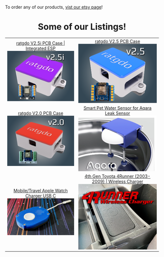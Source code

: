 To order any of our products, [vist our etsy page](https://watchtower3d.etsy.com)!


<h1 align="center">Some of our Listings!</h1>
<table align="center">
  <tr>
    <td align="center"><a href="https://watchtower3d.etsy.com/listing/1597038478/ratgdo-v25i-pcb-case-integrated-esp">ratgdo V2.5i PCB Case | Integrated ESP<br><img src="./images/listings/v2.5i_main.png" alt="1" width=300px></a></td>
    <td align="center"><a href="https://watchtower3d.etsy.com/listing/1590980806/ratgdo-v25-pcb-case">ratgdo V2.5 PCB Case<br><img src="./images/listings/v2.5_main.png" alt="1" width=300px></a></td>
   </tr>
   <tr>
    <td align="center"><a href="https://watchtower3d.etsy.com/listing/1584804463/ratgdo-v20-pcb-case">	
ratgdo V2.0 PCB Case<br><img src="./images/listings/v2.0_main.png" alt="1" width=300px></a></td>
    <td align="center"><a href="https://watchtower3d.etsy.com/listing/1585464365/smart-pet-water-sensor-for-aqara-leak">	
Smart Pet Water Sensor for Aqara Leak Sensor <br><img src="./images/listings/smart_pet_wat_sen.jpg" alt="1" width=300px></a></td>
  </tr>
     <tr>
    <td align="center"><a href="https://watchtower3d.etsy.com/listing/1584775679/mobiletravel-apple-watch-charger-usb-c">	
Mobile/Travel Apple Watch Charger USB C<br><img src="./images/listings/aw_charger.jpg" alt="1" width=300px></a></td>
    <td align="center"><a href="https://watchtower3d.etsy.com/listing/1294081626/4th-gen-toyota-4runner-2003-2009">4th Gen Toyota 4Runner (2003-2009) | Wireless Charger<br><img src="./images/listings/4runner.jpg" alt="1" width=300px></a></td>
  </tr>
  </table>
